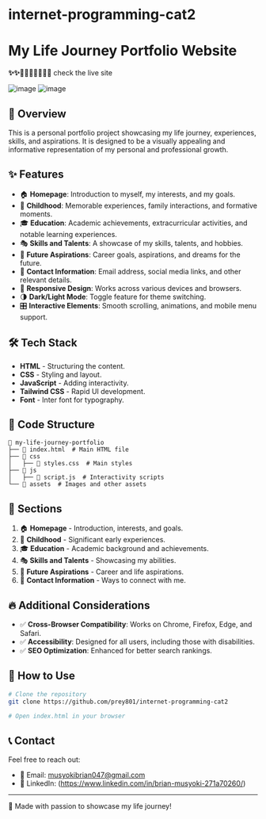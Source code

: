 # internet-programming-cat2
# My Life Journey Portfolio Website
**✨✨🚀🚀🚀🚀🚀🎉🎉**
check the live site



![image](https://github.com/user-attachments/assets/2541a700-644c-4a1a-9c57-9e4470b70712)
![image](https://github.com/user-attachments/assets/71dcf982-0847-4e8f-87b9-52f7cab390f6)



## 🚀 Overview
This is a personal portfolio project showcasing my life journey, experiences, skills, and aspirations. It is designed to be a visually appealing and informative representation of my personal and professional growth.

## ✨ Features
- 🏠 **Homepage**: Introduction to myself, my interests, and my goals.
- 👶 **Childhood**: Memorable experiences, family interactions, and formative moments.
- 🎓 **Education**: Academic achievements, extracurricular activities, and notable learning experiences.
- 🎭 **Skills and Talents**: A showcase of my skills, talents, and hobbies.
- 🌟 **Future Aspirations**: Career goals, aspirations, and dreams for the future.
- 📩 **Contact Information**: Email address, social media links, and other relevant details.
- 📱 **Responsive Design**: Works across various devices and browsers.
- 🌗 **Dark/Light Mode**: Toggle feature for theme switching.
- 🎛 **Interactive Elements**: Smooth scrolling, animations, and mobile menu support.

## 🛠 Tech Stack
- **HTML** - Structuring the content.
- **CSS** - Styling and layout.
- **JavaScript** - Adding interactivity.
- **Tailwind CSS** - Rapid UI development.
- **Font** - Inter font for typography.

## 📁 Code Structure
```
📂 my-life-journey-portfolio
├── 📄 index.html  # Main HTML file
├── 📂 css
│   ├── 📄 styles.css  # Main styles
├── 📂 js
│   ├── 📄 script.js  # Interactivity scripts
└── 📂 assets  # Images and other assets
```

## 📌 Sections
1. 🏠 **Homepage** - Introduction, interests, and goals.
2. 👶 **Childhood** - Significant early experiences.
3. 🎓 **Education** - Academic background and achievements.
4. 🎭 **Skills and Talents** - Showcasing my abilities.
5. 🌟 **Future Aspirations** - Career and life aspirations.
6. 📩 **Contact Information** - Ways to connect with me.

## 🔥 Additional Considerations
- ✅ **Cross-Browser Compatibility**: Works on Chrome, Firefox, Edge, and Safari.
- ✅ **Accessibility**: Designed for all users, including those with disabilities.
- ✅ **SEO Optimization**: Enhanced for better search rankings.

## 🎯 How to Use
```bash
# Clone the repository
git clone https://github.com/prey801/internet-programming-cat2

# Open index.html in your browser
```

## 📞 Contact
Feel free to reach out:
- 📧 Email: [musyokibrian047@gmail.com](musyokibrian047@gmail.com)
- 💼 LinkedIn: (https://www.linkedin.com/in/brian-musyoki-271a70260/)

---
💙 Made with passion to showcase my life journey!

